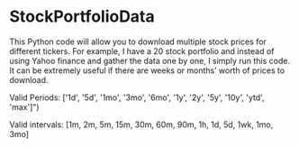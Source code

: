 # StockPortfolioData
This Python code will allow you to download multiple stock prices for different tickers. For example, I have a 20 stock portfolio and instead of using Yahoo finance and gather the data one by one, I simply run this code. It can be extremely useful if there are weeks or months’ worth of prices to download.

Valid Periods:   ['1d', '5d', '1mo', '3mo', '6mo', '1y', '2y', '5y', '10y', 'ytd', 'max']")

Valid intervals: [1m, 2m, 5m, 15m, 30m, 60m, 90m, 1h, 1d, 5d, 1wk, 1mo, 3mo]
